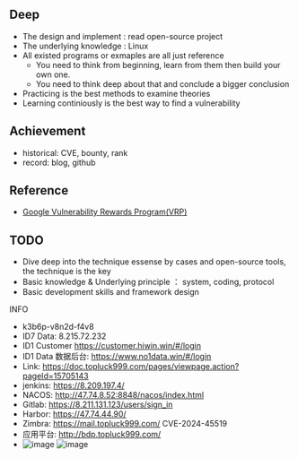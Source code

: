 ## Deep
- The design and implement :  read open-source project
- The underlying knowledge : Linux
- All existed programs or exmaples are all just reference
  - You need to think from beginning, learn from them then build your own one.
  - You need to think deep about that and conclude a bigger conclusion
- Practicing is the best methods to examine theories
- Learning continiously is the best way to find a vulnerability

## Achievement
- historical: CVE, bounty, rank
- record: blog, github


## Reference
- [Google Vulnerability Rewards Program(VRP)](https://security.googleblog.com/2022/06/announcing-winners-of-2021-gcp-vrp-prize.html)

## TODO

- Dive deep into the technique essense by cases and open-source tools, the technique is the key
- Basic knowledge & Underlying principle ： system, coding, protocol
- Basic development skills and framework design

INFO
- k3b6p-v8n2d-f4v8
- ID7 Data: 8.215.72.232
- ID1 Customer https://customer.hiwin.win/#/login
- ID1 Data 数据后台: https://www.no1data.win/#/login
- Link: https://doc.topluck999.com/pages/viewpage.action?pageId=15705143
- jenkins: https://8.209.197.4/
- NACOS: http://47.74.8.52:8848/nacos/index.html
- Gitlab: https://8.211.131.123/users/sign_in
- Harbor: https://47.74.44.90/
- Zimbra: https://mail.topluck999.com/    CVE-2024-45519
- 应用平台: http://bdp.topluck999.com/
- ![image](https://github.com/user-attachments/assets/4b3a127c-c90c-4bd0-926e-bcd5e9078f2a)
![image](https://github.com/user-attachments/assets/59975fdd-e52a-4e2e-91e5-ab499095d5fa)

